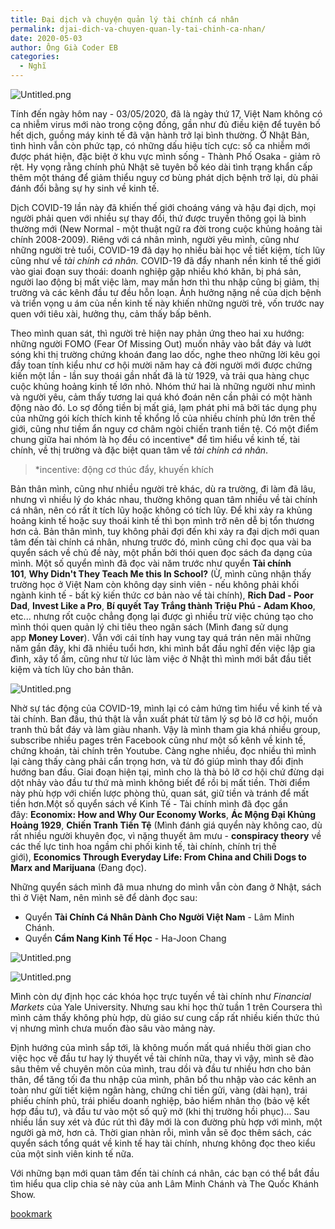 ```yaml
---
title: Đại dịch và chuyện quản lý tài chính cá nhân
permalink: djai-dich-va-chuyen-quan-ly-tai-chinh-ca-nhan/
date: 2020-05-03
author: Ông Già Coder EB
categories:
  - Nghĩ
---
```


![Untitled.png](/images/4c53b533-9d6e-474c-93f3-bf45017dd4b0/Untitled.png)

Tính đến ngày hôm nay - 03/05/2020, đã là ngày thứ 17, Việt Nam không có ca nhiễm virus mới nào trong cộng đồng, gần như đủ điều kiện để tuyên bố hết dịch, guồng máy kinh tế đã vận hành trở lại bình thường. Ở Nhật Bản, tình hình vẫn còn phức tạp, có những dấu hiệu tích cực: số ca nhiễm mới được phát hiện, đặc biệt ở khu vực mình sống - Thành Phố Osaka - giảm rõ rệt. Hy vọng rằng chính phủ Nhật sẽ tuyên bố kéo dài tình trạng khẩn cấp thêm một tháng để giảm thiểu nguy cơ bùng phát dịch bệnh trở lại, dù phải đánh đổi bằng sự hy sinh về kinh tế.

Dịch COVID-19 lần này đã khiến thế giới choáng váng và hậu đại dịch, mọi người phải quen với nhiều sự thay đổi, thứ được truyền thông gọi là bình thường mới (New Normal - một thuật ngữ ra đời trong cuộc khủng hoảng tài chính 2008-2009). Riêng với cá nhân mình, người yêu mình, cũng như những người trẻ tuổi, COVID-19 đã dạy họ nhiều bài học về tiết kiệm, tích lũy cũng như về *tài chính cá nhân.* COVID-19 đã đẩy nhanh nền kinh tế thế giới vào giai đoạn suy thoái: doanh nghiệp gặp nhiều khó khăn, bị phá sản, người lao động bị mất việc làm, may mắn hơn thì thu nhập cũng bị giảm, thị trường và các kênh đầu tư đều hỗn loạn. Ảnh hưởng nặng nề của dịch bệnh và triển vọng u ám của nền kinh tế này khiến những người trẻ, vốn trước nay quen với tiêu xài, hưởng thụ, cảm thấy bấp bênh.

Theo mình quan sát, thì người trẻ hiện nay phản ứng theo hai xu hướng: những người FOMO (Fear Of Missing Out) muốn nhảy vào bắt đáy và lướt sóng khi thị trường chứng khoán đang lao dốc, nghe theo những lời kêu gọi đầy toan tính kiểu như cơ hội mười năm hay cả đời người mới được chứng kiến một lần - lần suy thoái gần nhất đã là từ 1929, và trải qua hàng chục cuộc khủng hoảng kinh tế lớn nhỏ. Nhóm thứ hai là những người như mình và người yêu, cảm thấy tương lai quá khó đoán nên cần phải có một hành động nào đó. Lo sợ đồng tiền bị mất giá, lạm phát phi mã bởi tác dụng phụ của những gói kích thích kinh tế khổng lồ của nhiều chính phủ lớn trên thế giới, cũng như tiềm ẩn nguy cơ châm ngòi chiến tranh tiền tệ. Có một điểm chung giữa hai nhóm là họ đều có incentive\* để tìm hiểu về kinh tế, tài chính, về thị trường và đặc biệt quan tâm về *tài chính cá nhân*.

> \*incentive: động cơ thúc đẩy, khuyến khích

Bản thân mình, cũng như nhiều người trẻ khác, dù ra trường, đi làm đã lâu, nhưng vì nhiều lý do khác nhau, thường không quan tâm nhiều về tài chính cá nhân, nên có rất ít tích lũy hoặc không có tích lũy. Để khi xảy ra khủng hoảng kinh tế hoặc suy thoái kinh tế thì bọn mình trở nên dễ bị tổn thương hơn cả. Bản thân mình, tuy không phải đợi đến khi xảy ra đại dịch mới quan tâm đến tài chính cá nhân, nhưng trước đó, mình cũng chỉ đọc qua vài ba quyển sách về chủ đề này, một phần bởi thói quen đọc sách đa dạng của mình. Một số quyển mình đã đọc vài năm trước như quyển **Tài chính 101**, **Why Didn't They Teach Me this In School?** (Ừ, mình cũng nhận thấy trường học ở Việt Nam còn không dạy sinh viên - nếu không phải khối ngành kinh tế - bất kỳ kiến thức cơ bản nào về tài chính), **Rich Dad - Poor Dad**, **Invest Like a Pro**, **Bí quyết Tay Trắng thành Triệu Phú - Adam Khoo**, etc... nhưng rốt cuộc chẳng đọng lại được gì nhiều trừ việc chúng tạo cho mình thói quen quản lý chi tiêu theo ngân sách (Mình đang sử dụng app **Money Lover**). Vẫn với cái tính hay vung tay quá trán nên mãi những năm gần đây, khi đã nhiều tuổi hơn, khi mình bắt đầu nghĩ đến việc lập gia đình, xây tổ ấm, cũng như từ lúc làm việc ở Nhật thì mình mới bắt đầu tiết kiệm và tích lũy cho bản thân.

![Untitled.png](/images/4c53b533-9d6e-474c-93f3-bf45017dd4b0/Untitled_1.png)

Nhờ sự tác động của COVID-19, mình lại có cảm hứng tìm hiểu về kinh tế và tài chính. Ban đầu, thú thật là vẫn xuất phát từ tâm lý sợ bỏ lỡ cơ hội, muốn tranh thủ bắt đáy và làm giàu nhanh. Vậy là mình tham gia khá nhiều group, subscribe nhiều pages trên Facebook cũng như một số kênh về kinh tế, chứng khoán, tài chính trên Youtube. Càng nghe nhiều, đọc nhiều thì mình lại càng thấy càng phải cẩn trọng hơn, và từ đó giúp mình thay đổi định hướng ban đầu. Giai đoạn hiện tại, mình cho là thà bỏ lỡ cơ hội chứ đừng dại dột nhảy vào đầu tư thứ mà mình không biết để rồi bị mất tiền. Thời điểm này phù hợp với chiến lược phòng thủ, quan sát, giữ tiền và tránh để mất tiền hơn.Một số quyển sách về Kinh Tế - Tài chính mình đã đọc gần đây: **Economix: How and Why Our Economy Works**, **Ác Mộng Đại Khủng Hoảng 1929**, **Chiến Tranh Tiền Tệ** (Mình đánh giá quyển này không cao, dù rất nhiều người khuyên đọc, vì nặng thuyết âm mưu - **conspiracy theory** về các thế lực tinh hoa ngầm chi phối kinh tế, tài chính, chính trị thế giới), **Economics Through Everyday Life: From China and Chili Dogs to Marx and Marijuana** (Đang đọc).

Những quyển sách mình đã mua nhưng do mình vẫn còn đang ở Nhật, sách thì ở Việt Nam, nên mình sẽ để dành đọc sau:

- Quyển **Tài Chính Cá Nhân Dành Cho Người Việt Nam** - Lâm Minh Chánh.
- Quyển **Cẩm Nang Kinh Tế Học** - Ha-Joon Chang

![Untitled.png](/images/4c53b533-9d6e-474c-93f3-bf45017dd4b0/Untitled_2.png)

![Untitled.png](/images/4c53b533-9d6e-474c-93f3-bf45017dd4b0/Untitled_3.png)

Mình còn dự định học các khóa học trực tuyến về tài chính như *Financial Markets* của Yale University. Nhưng sau khi học thử tuần 1 trên Coursera thì mình cảm thấy không phù hợp, dù giáo sư cung cấp rất nhiều kiến thức thú vị nhưng mình chưa muốn đào sâu vào mảng này.

Định hướng của mình sắp tới, là không muốn mất quá nhiều thời gian cho việc học về đầu tư hay lý thuyết về tài chính nữa, thay vì vậy, mình sẽ đào sâu thêm về chuyên môn của mình, trau dồi và đầu tư nhiều hơn cho bản thân, để tăng tối đa thu nhập của mình, phân bổ thu nhập vào các kênh an toàn như gửi tiết kiệm ngân hàng, chứng chỉ tiền gửi, vàng (dài hạn), trái phiếu chính phủ, trái phiếu doanh nghiệp, bảo hiểm nhân thọ (bảo vệ kết hợp đầu tư), và đầu tư vào một số quỹ mở (khi thị trường hồi phục)... Sau nhiều lần suy xét và đúc rút thì đây mới là con đường phù hợp với mình, một người gà mờ, hơn cả. Thời gian nhàn rỗi, mình vẫn sẽ đọc thêm sách, các quyển sách tổng quát về kinh tế hay tài chính, nhưng không đọc theo kiểu của một sinh viên kinh tế nữa.

Với những bạn mới quan tâm đến tài chính cá nhân, các bạn có thể bắt đầu tìm hiểu qua clip chia sẻ này của anh Lâm Minh Chánh và The Quốc Khánh Show.

[bookmark](https://www.youtube.com/watch?v=IWrcXb0QHXA)
